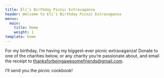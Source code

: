 ```yaml
---
title: Eli’s Birthday Picnic Extravaganza
header: Welcome to Eli’s Birthday Picnic Extravaganza
menus:
  main:
    title: Home
    weight: 1
template: home
---
```

For my birthday, I’m having my biggest-ever picnic extravaganza! Donate to one of the charities below, or any charity you’re passionate about, and email the receipt to [thanksforbeingawesomefriends@gmail.com](<mailto:thanksforbeingawesomefriends@gmail.com?subject=My Donation Receipt>).

I’ll send you the picnic cookbook!